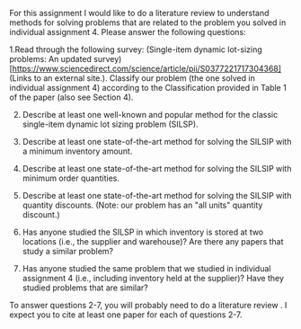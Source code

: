 For this assignment I would like to do a literature review to understand methods for solving problems that are related to the problem you solved in individual assignment 4. Please answer the following questions:

1.Read through the following survey: (Single-item dynamic lot-sizing problems: An updated survey)[https://www.sciencedirect.com/science/article/pii/S0377221717304368] (Links to an external site.). Classify our problem (the one solved in individual assignment 4) according to the Classification provided in Table 1 of the paper (also see Section 4).

2. Describe at least one well-known and popular method for the classic single-item dynamic lot sizing problem (SILSP).

3. Describe at least one state-of-the-art method for solving the SILSIP with a minimum inventory amount.

4. Describe at least one state-of-the-art method for solving the SILSIP with minimum order quantities.

5. Describe at least one state-of-the-art method for solving the SILSIP with quantity discounts. (Note: our problem has an "all units" quantity discount.)

6. Has anyone studied the SILSP in which inventory is stored at two locations (i.e., the supplier and warehouse)? Are there any papers that study a similar problem?

7. Has anyone studied the same problem that we studied in individual assignment 4 (i.e., including inventory held at the supplier)? Have they studied problems that are similar?

To answer questions 2-7, you will probably need to do a literature review . I expect you to cite at least one paper for each of questions 2-7.